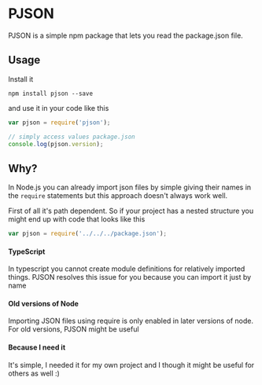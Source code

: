 # PJSON

PJSON is a simple npm package that lets you read the package.json file.

## Usage

Install it
```
npm install pjson --save
```

and use it in your code like this

```javascript
var pjson = require('pjson');

// simply access values package.json
console.log(pjson.version);
```

## Why?

In Node.js you can already import json files by simple giving their names in the `require` statements but this approach doesn't always work well.  

First of all it's path dependent. So if your project has a nested structure you might end up with code that looks like this

```javascript
var pjson = require('../../../package.json');
```

#### TypeScript

In typescript you cannot create module definitions for relatively imported things. PJSON resolves this issue for you because you can import it just by name

#### Old versions of Node

Importing JSON files using require is only enabled in later versions of node. For old versions, PJSON might be useful

#### Because I need it

It's simple, I needed it for my own project and I though it might be useful for others as well :)
